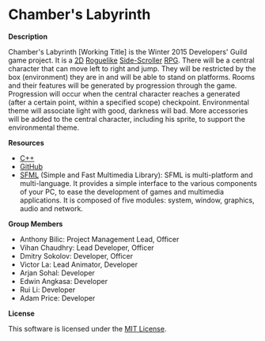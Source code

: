 # Chamber's Labyrinth

**Description**

  Chamber's Labyrinth [Working Title] is the Winter 2015 Developers' Guild game project. It is a [2D](http://en.wikipedia.org/wiki/2D_computer_graphics) [Roguelike](http://en.wikipedia.org/wiki/Roguelike) [Side-Scroller](http://en.wikipedia.org/wiki/Side-scrolling_video_game) [RPG](http://en.wikipedia.org/wiki/Role-playing_video_game).
  There will be a central character that can move left to right and jump. They will be restricted by the box (environment) they are in and will be able to stand on platforms. 
  Rooms and their features will be generated by progression through the game. Progression will occur when the central character reaches a generated (after a certain point, within a specified scope) checkpoint.
  Environmental theme will associate light with good, darkness will bad. More accessories will be added to the central character, including his sprite, to support the environmental theme.
  
**Resources**

- [C++](http://en.wikipedia.org/wiki/C%2B%2B)
- [GitHub](https://github.com/)
- [SFML](http://www.sfml-dev.org/) (Simple and Fast Multimedia Library): SFML is multi-platform and multi-language. It provides a simple interface to the various components of your PC, to ease the development of games and multimedia applications. It is composed of five modules: system, window, graphics, audio and network.

**Group Members**

- Anthony Bilic: Project Management Lead, Officer
- Vihan Chaudhry: Lead Developer, Officer
- Dmitry Sokolov: Developer, Officer
- Victor La: Lead Animator, Developer
- Arjan Sohal: Developer
- Edwin Angkasa: Developer
- Rui Li: Developer
- Adam Price: Developer

**License**

This software is licensed under the [MIT License](http://en.wikipedia.org/wiki/MIT_License).
